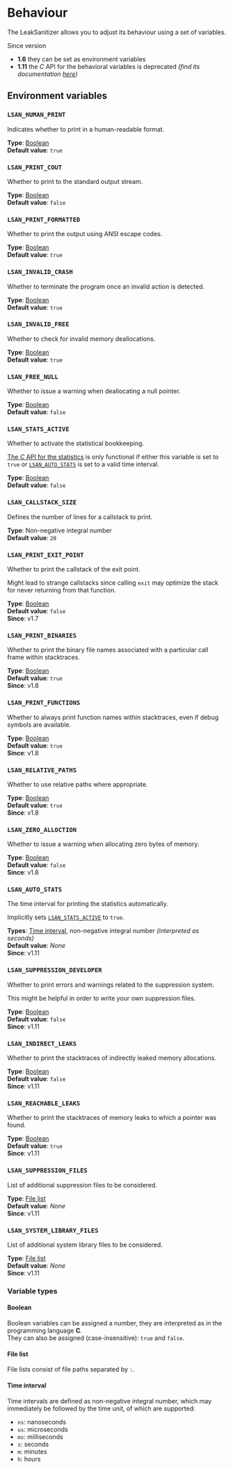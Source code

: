 # Behaviour
The LeakSanitizer allows you to adjust its behaviour using a set of variables.

Since version
- **1.6** they can be set as environment variables
- **1.11** the *C* API for the behavioral variables is deprecated *(find its documentation [here][1])*

## Environment variables
### `LSAN_HUMAN_PRINT`
Indicates whether to print in a human-readable format.

**Type**: [Boolean][2]  
**Default value**: `true`

### `LSAN_PRINT_COUT`
Whether to print to the standard output stream.

**Type**: [Boolean][2]  
**Default value**: `false`

### `LSAN_PRINT_FORMATTED`
Whether to print the output using ANSI escape codes.

**Type**: [Boolean][2]  
**Default value**: `true`

### `LSAN_INVALID_CRASH`
Whether to terminate the program once an invalid action is detected.

**Type**: [Boolean][2]  
**Default value**: `true`

### `LSAN_INVALID_FREE`
Whether to check for invalid memory deallocations.

**Type**: [Boolean][2]  
**Default value**: `true`

### `LSAN_FREE_NULL`
Whether to issue a warning when deallocating a null pointer.

**Type**: [Boolean][2]  
**Default value**: `false`

### `LSAN_STATS_ACTIVE`
Whether to activate the statistical bookkeeping.

[The *C* API for the statistics][4] is only functional if either this variable is set to `true`
or [`LSAN_AUTO_STATS`][3] is set to a valid time interval.

**Type**: [Boolean][2]  
**Default value**: `false`

### `LSAN_CALLSTACK_SIZE`
Defines the number of lines for a callstack to print.

**Type**: Non-negative integral number  
**Default value**: `20`

### `LSAN_PRINT_EXIT_POINT`
Whether to print the callstack of the exit point.

Might lead to strange callstacks since calling `exit` may optimize the stack for never returning from that function.

**Type**: [Boolean][2]  
**Default value**: `false`  
**Since**: v1.7

### `LSAN_PRINT_BINARIES`
Whether to print the binary file names associated with a particular call frame within stacktraces.

**Type**: [Boolean][2]  
**Default value**: `true`  
**Since**: v1.8

### `LSAN_PRINT_FUNCTIONS`
Whether to always print function names within stacktraces, even if debug symbols are available.

**Type**: [Boolean][2]  
**Default value**: `true`  
**Since**: v1.8

### `LSAN_RELATIVE_PATHS`
Whether to use relative paths where appropriate.

**Type**: [Boolean][2]  
**Default value**: `true`  
**Since**: v1.8

### `LSAN_ZERO_ALLOCTION`
Whether to issue a warning when allocating zero bytes of memory.

**Type**: [Boolean][2]  
**Default value**: `false`  
**Since**: v1.8

### `LSAN_AUTO_STATS`
The time interval for printing the statistics automatically.

Implicitly sets [`LSAN_STATS_ACTIVE`][5] to `true`.

**Types**: [Time interval][6], non-negative integral number *(interpreted as seconds)*  
**Default value**: *None*  
**Since**: v1.11

### `LSAN_SUPPRESSION_DEVELOPER`
Whether to print errors and warnings related to the suppression system.

This might be helpful in order to write your own suppression files.

**Type**: [Boolean][2]  
**Default value**: `false`  
**Since**: v1.11

### `LSAN_INDIRECT_LEAKS`
Whether to print the stacktraces of indirectly leaked memory allocations.

**Type**: [Boolean][2]  
**Default value**: `false`  
**Since**: v1.11

### `LSAN_REACHABLE_LEAKS`
Whether to print the stacktraces of memory leaks to which a pointer was found.

**Type**: [Boolean][2]  
**Default value**: `true`  
**Since**: v1.11

### `LSAN_SUPPRESSION_FILES`
List of additional suppression files to be considered.

**Type**: [File list][7]  
**Default value**: *None*  
**Since**: v1.11

### `LSAN_SYSTEM_LIBRARY_FILES`
List of additional system library files to be considered.

**Type**: [File list][7]  
**Default value**: *None*  
**Since**: v1.11

### Variable types
#### Boolean
Boolean variables can be assigned a number, they are interpreted as in the programming language **C**.  
They can also be assigned (case-insensitive): `true` and `false`.

#### File list
File lists consist of file paths separated by `:`.

#### Time interval
Time intervals are defined as non-negative integral number, which may immediately be followed by the time unit, of which are supported:
- `ns`: nanoseconds
- `us`: microseconds
- `ms`: milliseconds
- `s`: seconds
- `m`: minutes
- `h`: hours

[1]: https://github.com/mhahnFr/LeakSanitizer/wiki/lsan_internals.h
[2]: #boolean
[3]: #lsan_auto_stats
[4]: https://github.com/mhahnFr/LeakSanitizer/wiki/lsan_stats.h
[5]: #lsan_stats_active
[6]: #time-interval
[7]: #file-list